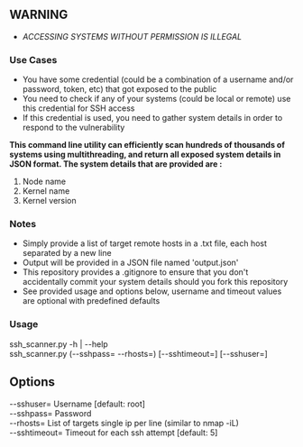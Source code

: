 ## WARNING
- *ACCESSING SYSTEMS WITHOUT PERMISSION IS ILLEGAL*  

### Use Cases
* You have some credential (could be a combination of a username and/or password, token, etc) that got exposed to the public
* You need to check if any of your systems (could be local or remote) use this credential for SSH access
* If this credential is used, you need to gather system details in order to respond to the vulnerability

**This command line utility can efficiently scan hundreds of thousands of systems using multithreading, and return all
exposed system details in JSON format. The system details that are provided are :**

1. Node name
2. Kernel name
3. Kernel version

### Notes
- Simply provide a list of target remote hosts in a .txt file, each host separated by a new line
- Output will be provided in a JSON file named 'output.json'
- This repository provides a .gitignore to ensure that you don't accidentally commit your system details should you fork this repository
- See provided usage and options below, username and timeout values are optional with predefined defaults

### Usage
  ssh_scanner.py -h | --help  
  ssh_scanner.py (--sshpass=<sshpass> --rhosts=<rhosts>) [--sshtimeout=<sshtimeout>] [--sshuser=<sshuser>]  

## Options
  --sshuser=<sshuser>        Username [default: root]  
  --sshpass=<sshpass>        Password  
  --rhosts=<rhosts>          List of targets single ip per line (similar to nmap -iL)  
  --sshtimeout=<sshtimeout>  Timeout for each ssh attempt [default: 5]  
